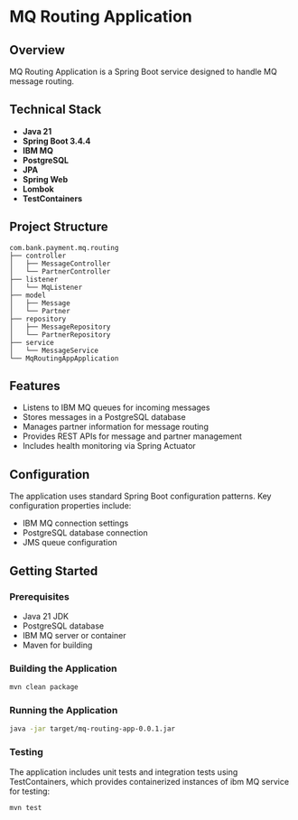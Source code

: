 # MQ Routing Application

## Overview
MQ Routing Application is a Spring Boot service designed to handle MQ message routing.

## Technical Stack
- **Java 21**
- **Spring Boot 3.4.4**
- **IBM MQ** 
- **PostgreSQL** 
- **JPA** 
- **Spring Web** 
- **Lombok**
- **TestContainers** 

## Project Structure
```
com.bank.payment.mq.routing
├── controller
│   ├── MessageController
│   └── PartnerController
├── listener
│   └── MqListener
├── model
│   ├── Message
│   └── Partner
├── repository
│   ├── MessageRepository
│   └── PartnerRepository
├── service
│   └── MessageService
└── MqRoutingAppApplication
```

## Features
- Listens to IBM MQ queues for incoming messages
- Stores messages in a PostgreSQL database
- Manages partner information for message routing
- Provides REST APIs for message and partner management
- Includes health monitoring via Spring Actuator

## Configuration
The application uses standard Spring Boot configuration patterns. Key configuration properties include:

- IBM MQ connection settings
- PostgreSQL database connection
- JMS queue configuration

## Getting Started

### Prerequisites
- Java 21 JDK
- PostgreSQL database
- IBM MQ server or container
- Maven for building

### Building the Application
```bash
mvn clean package
```

### Running the Application
```bash
java -jar target/mq-routing-app-0.0.1.jar
```

### Testing
The application includes unit tests and integration tests using TestContainers, which provides containerized instances of ibm MQ service for testing:

```bash
mvn test
```
